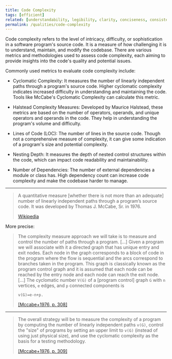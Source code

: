 ```yaml
---
title: Code Complexity
tags: [efficient]
related: [understandability, legibility, clarity, conciseness, consistency, readability]
permalink: /qualities/code-complexity
---
```



Code complexity refers to the level of intricacy, difficulty, or sophistication in a software program's source code. It is a measure of how challenging it is to understand, maintain, and modify the codebase. There are various metrics and methodologies used to assess code complexity, each aiming to provide insights into the code's quality and potential issues.

Commonly used metrics to evaluate code complexity include:

* Cyclomatic Complexity: It measures the number of linearly independent paths through a program's source code. Higher cyclomatic complexity indicates increased difficulty in understanding and maintaining the code. Tools like McCabe's Cyclomatic Complexity can calculate this metric.

* Halstead Complexity Measures: Developed by Maurice Halstead, these metrics are based on the number of operators, operands, and unique operators and operands in the code. They help in understanding the program's volume and difficulty.

* Lines of Code (LOC): The number of lines in the source code. Though not a comprehensive measure of complexity, it can give some indication of a program's size and potential complexity.

* Nesting Depth: It measures the depth of nested control structures within the code, which can impact code readability and maintainability.

* Number of Dependencies: The number of external dependencies a module or class has. High dependency count can increase code complexity and make the codebase harder to manage.

<hr>

>A quantitative measure [whether there is not more than an adequate] number of linearly independent paths through a program’s source code.
>It was developed by Thomas J. McCabe, Sr. in 1976.
>
>[Wikipedia](https://en.wikipedia.org/wiki/Cyclomatic_complexity)


More precise:

>The complexity measure approach we will take is to measure and control the number of paths through a program. [...] Given a program we will associate with it a directed graph that has unique entry and exit nodes. Each node in the graph corresponds to a block of code in the program where the flow is sequential and the arcs correspond to branches taken in the program. This graph is classically known as the program control graph and it is assumed that each node can be reached by the entry node and each node can reach the exit node.
[...] The cyclomatic number `V(G)` of a [program control] graph `G` with `n` vertices, `e` edges, and `p` connected components is
>
>`v(G)=e-n+p.`
>
>[[Mccabe+1976, p. 308]](/references/#mccabe1976complexity)

<hr>

>The overall strategy will be to measure the complexity of a program by computing the number of linearly independent paths `v(G)`, control the "size" of programs by setting an upper limit to `v(G)` (instead of using just physical size), and use the
cyclomatic complexity as the basis for a testing methodology.
>
>[[Mccabe+1976, p. 309]](/references/#mccabe1976complexity)

